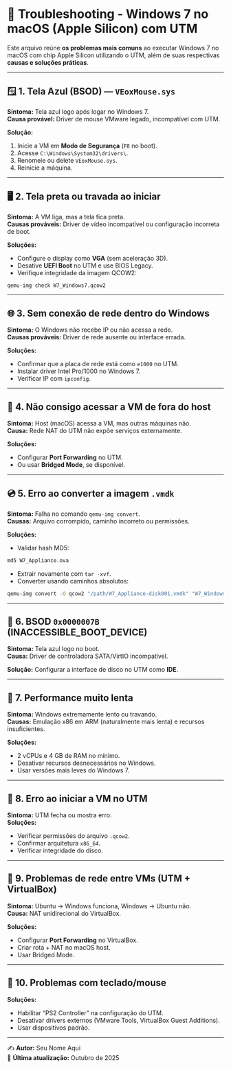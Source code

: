 # 🧰 Troubleshooting - Windows 7 no macOS (Apple Silicon) com UTM

Este arquivo reúne **os problemas mais comuns** ao executar Windows 7 no macOS com chip Apple Silicon utilizando o UTM, além de suas respectivas **causas e soluções práticas**.

---

## 🪟 1. Tela Azul (BSOD) — `VEoxMouse.sys`

**Sintoma:** Tela azul logo após logar no Windows 7.  
**Causa provável:** Driver de mouse VMware legado, incompatível com UTM.  

**Solução:**
1. Inicie a VM em **Modo de Segurança** (`F8` no boot).  
2. Acesse `C:\Windows\System32\drivers\`.  
3. Renomeie ou delete `VEoxMouse.sys`.  
4. Reinicie a máquina.

---

## 🖥️ 2. Tela preta ou travada ao iniciar

**Sintoma:** A VM liga, mas a tela fica preta.  
**Causas prováveis:** Driver de vídeo incompatível ou configuração incorreta de boot.

**Soluções:**
- Configure o display como **VGA** (sem aceleração 3D).  
- Desative **UEFI Boot** no UTM e use BIOS Legacy.  
- Verifique integridade da imagem QCOW2:
```bash
qemu-img check W7_Windows7.qcow2
```

---

## 🌐 3. Sem conexão de rede dentro do Windows

**Sintoma:** O Windows não recebe IP ou não acessa a rede.  
**Causas prováveis:** Driver de rede ausente ou interface errada.

**Soluções:**
- Confirmar que a placa de rede está como `e1000` no UTM.  
- Instalar driver Intel Pro/1000 no Windows 7.  
- Verificar IP com `ipconfig`.

---

## 🛜 4. Não consigo acessar a VM de fora do host

**Sintoma:** Host (macOS) acessa a VM, mas outras máquinas não.  
**Causa:** Rede NAT do UTM não expõe serviços externamente.

**Soluções:**
- Configurar **Port Forwarding** no UTM.  
- Ou usar **Bridged Mode**, se disponível.

---

## 💿 5. Erro ao converter a imagem `.vmdk`

**Sintoma:** Falha no comando `qemu-img convert`.  
**Causas:** Arquivo corrompido, caminho incorreto ou permissões.

**Soluções:**
- Validar hash MD5:
```bash
md5 W7_Appliance.ova
```
- Extrair novamente com `tar -xvf`.  
- Converter usando caminhos absolutos:
```bash
qemu-img convert -O qcow2 "/path/W7_Appliance-disk001.vmdk" "W7_Windows7.qcow2"
```

---

## 🔐 6. BSOD `0x0000007B` (INACCESSIBLE_BOOT_DEVICE)

**Sintoma:** Tela azul logo no boot.  
**Causa:** Driver de controladora SATA/VirtIO incompatível.

**Solução:** Configurar a interface de disco no UTM como **IDE**.

---

## 🧠 7. Performance muito lenta

**Sintoma:** Windows extremamente lento ou travando.  
**Causas:** Emulação x86 em ARM (naturalmente mais lenta) e recursos insuficientes.

**Soluções:**
- 2 vCPUs e 4 GB de RAM no mínimo.  
- Desativar recursos desnecessários no Windows.  
- Usar versões mais leves do Windows 7.

---

## 📁 8. Erro ao iniciar a VM no UTM

**Sintoma:** UTM fecha ou mostra erro.  
**Soluções:**
- Verificar permissões do arquivo `.qcow2`.  
- Confirmar arquitetura `x86_64`.  
- Verificar integridade do disco.

---

## 🧭 9. Problemas de rede entre VMs (UTM + VirtualBox)

**Sintoma:** Ubuntu → Windows funciona, Windows → Ubuntu não.  
**Causa:** NAT unidirecional do VirtualBox.

**Soluções:**
- Configurar **Port Forwarding** no VirtualBox.  
- Criar rota + NAT no macOS host.  
- Usar Bridged Mode.

---

## 🛑 10. Problemas com teclado/mouse

**Soluções:**
- Habilitar “PS2 Controller” na configuração do UTM.  
- Desativar drivers externos (VMware Tools, VirtualBox Guest Additions).  
- Usar dispositivos padrão.

---

✍️ **Autor:** Seu Nome Aqui  
📅 **Última atualização:** Outubro de 2025
